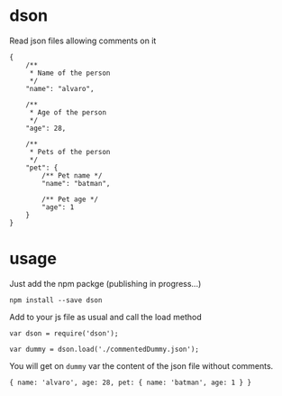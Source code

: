 # dson
Read json files allowing comments on it

```
{
	/**
	 * Name of the person
	 */
	"name": "alvaro",
	
	/**
	 * Age of the person
	 */
	"age": 28,
	
	/**
	 * Pets of the person
	 */
	"pet": {
		/** Pet name */
		"name": "batman",
		
		/** Pet age */
		"age": 1
	}
}
```

# usage

Just add the npm packge (publishing in progress...)

```
npm install --save dson
```

Add to your js file as usual and call the load method

```
var dson = require('dson');

var dummy = dson.load('./commentedDummy.json');
```

You will get on `dummy` var the content of the json file without comments.

```
{ name: 'alvaro', age: 28, pet: { name: 'batman', age: 1 } }
```
